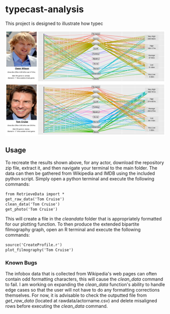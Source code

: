 # typecast-analysis
This project is designed to illustrate how typec

![alt text](output/OwenWilson.png "")
![alt text](output/TomCruise.png "")

## Usage
To recreate the results shown above, for any actor, download the repository zip file, extract it, and then navigate your terminal to the main folder. The data can then be gathered from Wikipedia and IMDB using the included python script. Simply open a python terminal and execute the following commands:
````
from RetrieveData import *
get_raw_data('Tom Cruise')
clean_data('Tom Cruise')
get_photo('Tom Cruise')
````
This will create a file in the *cleandata* folder that is appropriately formatted for our plotting function. To then produce the extended bipartite filmography graph, open an R terminal and execute the following commands:
````
source('CreateProfile.r')
plot_filmography('Tom Cruise')
````
### Known Bugs ###
The infobox data that is collected from Wikipedia's web pages can often contain odd formatting characters, this will cause the *clean_data* command to fail. I am working on expanding the *clean_data* function's ability to handle edge cases so that the user will not have to do any formatting corrections themselves. For now, it is advisable to check the outputted file from *get_raw_data* (located at rawdata/actorname.csv) and delete misaligned rows before executing the *clean_data* command. 

